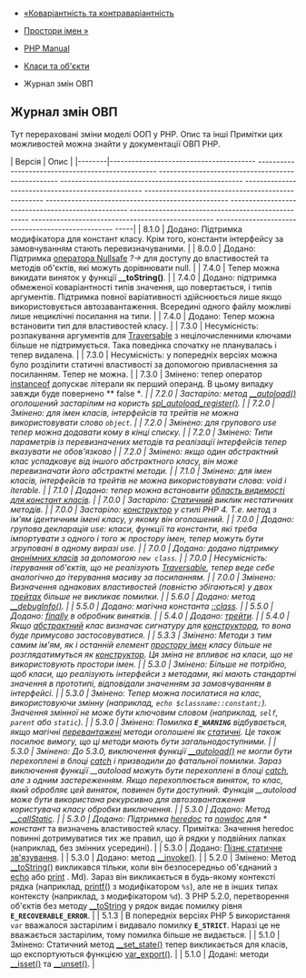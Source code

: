 - [«Коваріантність та контраваріантність](language.oop5.variance.md)
- [Простори імен »](language.namespaces.md)

- [PHP Manual](index.md)
- [Класи та об'єкти](language.oop5.md)
- Журнал змін ОВП

## Журнал змін ОВП

Тут перераховані зміни моделі ООП у PHP. Опис та інші
Примітки цих можливостей можна знайти у документації ОВП PHP.

| Версія | Опис |
|--------|---------------------------------------- -------------------------------------------------- -------------------------------------------------- -------------------------------------------------- -------------------------------------------------- -------------------------------------------------- -------------------------------------------------- -------------------------------------------------- -------------------------------------------------- -------------------------------------------------- -------------------------------------------------- -----|
| 8.1.0 | Додано: Підтримка модифікатора для констант класу. Крім того, константи інтерфейсу за замовчуванням стають перевизначуваними. |
| 8.0.0 | Додано: Підтримка [оператора Nullsafe](language.oop5.basic.md#language.oop5.basic.nullsafe) *?-\>* для доступу до властивостей та методів об'єктів, які можуть дорівнювати null. |
| 7.4.0 | Тепер можна викидати виняток у функції **\_\_toString()**. |
| 7.4.0 | Додано: підтримка обмеженої коваріантності типів значення, що повертається, і типів аргументів. Підтримка повної варіативності здійснюється лише якщо використовується автозавантаження. Всередині одного файлу можливі лише нециклічні посилання на типи. |
| 7.4.0 | Додано: Тепер можна встановити тип для властивостей класу. |
| 7.3.0 | Несумісність: розпакування аргументів для [Traversable](class.traversable.md) з нецілочисленними ключами більше не підтримується. Така поведінка спочатку не планувалась і тепер видалена. |
| 7.3.0 | Несумісність: у попередніх версіях можна було розділити статичні властивості за допомогою привласнення за посиланням. Тепер не можна. |
| 7.3.0 | Змінено: тепер оператор [instanceof](language.operators.type.md) допускає літерали як перший операнд. В цьому випадку завжди буде повернено ** false **. |
| 7.2.0 | Застаріло: метод [\_\_autoload()](function.autoload.md) оголошений застарілим на користь [spl_autoload_register()](function.spl-autoload-register.md). |
| 7.2.0 | Змінено: для імен класів, інтерфейсів та трейтів не можна використовувати слово `object`. |
| 7.2.0 | Змінено: для групового use тепер можна додавати кому в кінці списку. |
| 7.2.0 | Змінено: Типи параметрів із перевизначених методів та реалізації інтерфейсів тепер вказувати не обов'язково |
| 7.2.0 | Змінено: якщо один абстрактний клас успадковує від іншого абстрактного класу, він може перевизначати його абстрактні методи. |
| 7.1.0 | Змінено: для імен класів, інтерфейсів та трейтів не можна використовувати слова: void і iterable. |
| 7.1.0 | Додано: тепер можна встановити [область видимості для констант класів](language.oop5.visibility.md#language.oop5.visiblity-constants). |
| 7.0.0 | Застаріло: [Статичний](language.oop5.static.md) виклик нестатичних методів. |
| 7.0.0 | Застаріло: [конструктор](language.oop5.decon.md) у стилі PHP 4. Т.е. метод з ім'ям ідентичним імені класу, у якому він оголошений. |
| 7.0.0 | Додано: групова декларація *use*: класи, функції та константи, які треба імпортувати з одного і того ж простору імен, тепер можуть бути згруповані в одному виразі use. |
| 7.0.0 | Додано: додано підтримку [анонімних класів](language.oop5.anonymous.md) за допомогою `new class`. |
| 7.0.0 | Несумісність: ітерування об'єктів, що не реалізують [Traversable](class.traversable.md), тепер веде себе аналогічно до ітерування масиву за посиланням. |
| 7.0.0 | Змінено: Визначення однакових властивостей (повністю збігаються) у двох [трейтах](language.oop5.traits.md) більше не викликає помилки. |
| 5.6.0 | Додано: метод [\_\_debugInfo()](language.oop5.magic.md#object.debuginfo). |
| 5.5.0 | Додано: магічна константа [::class](language.oop5.basic.md#language.oop5.basic.class.class). |
| 5.5.0 | Додано: [finally](language.exceptions.md) в обробник винятків. |
| 5.4.0 | Додано: [трейти](language.oop5.traits.md). |
| 5.4.0 | Якщо [абстрактний](language.oop5.abstract.md) клас визначає сигнатуру для [конструктора](language.oop5.decon.md), то вона буде примусово застосовуватися. |
| 5.3.3 | Змінено: Методи з тим самим ім'ям, як і останній елемент [простору імен](language.namespaces.md) класу більше не розглядатимуться як [конструктор](language.oop5.decon.md). Ця зміна не впливає на класи, що не використовують простори імен. |
| 5.3.0 | Змінено: Більше не потрібно, щоб класи, що реалізують інтерфейси з методами, які мають стандартні значення в прототипі, відповідали значенням за замовчуванням в інтерфейсі. |
| 5.3.0 | Змінено: Тепер можна посилатися на клас, використовуючи змінну (наприклад, `echo $classname::constant;`). Значення змінної не може бути ключовим словом (наприклад, `self`, `parent` або `static`). |
| 5.3.0 | Змінено: Помилка **`E_WARNING`** відбувається, якщо магічні [перевантажені](language.oop5.overloading.md) методи оголошені як [статичні](language.oop5.static.md). Це також посилює вимогу, що ці методи мають бути загальнодоступними. |
| 5.3.0 | Змінено: До 5.3.0, виключення функції [\_\_autoload()](function.autoload.md) не могли бути перехоплені в блоці [catch](language.exceptions.md) і призводили до фатальної помилки. Зараз виключення функції \_\_autoload можуть бути перехоплені в блоці [catch](language.exceptions.md), але з одним застереженням. Якщо перехоплюється виняток, то клас, який обробляє цей виняток, повинен бути доступний. Функція \_\_autoload може бути використана рекурсивно для автозавантаження користувача класу обробки виключення. |
| 5.3.0 | Додано: Метод [\_\_callStatic](language.oop5.overloading.md). |
| 5.3.0 | Додано: Підтримка [heredoc](language.types.string.md#language.types.string.syntax.heredoc) та [nowdoc](language.types.string.md#language.types.string.syntax.nowdoc) для * констант* та визначень властивостей класу. Примітка: Значення heredoc повинні дотримуватися тих же правил, що й рядки у подвійних лапках (наприклад, без змінних усередині). |
| 5.3.0 | Додано: [Пізнє статичне зв'язування](language.oop5.late-static-bindings.md). |
| 5.3.0 | Додано: метод [\_\_invoke()](language.oop5.magic.md#object.invoke). |
| 5.2.0 | Змінено: Метод [\_\_toString()](language.oop5.magic.md#object.tostring) викликався тільки, коли він безпосередньо об'єднаний з [echo](function.echo.md) або [print](function.print) . Md). Зараз він викликається в будь-якому контексті рядка (наприклад, [printf()](function.printf.md) з модифікатором `%s`), але не в інших типах контексту (наприклад, з модифікатором `%d`). З PHP 5.2.0, перетворення об'єктів без методу [\_\_toString](language.oop5.magic.md#object.tostring) у рядок видає помилку рівня **`E_RECOVERABLE_ERROR`**. |
| 5.1.3 | В попередніх версіях PHP 5 використання `var` вважалося застарілим і видавало помилку **`E_STRICT`**. Наразі це не вважається застарілим, тому помилка більше не видається. |
| 5.1.0 | Змінено: Статичний метод [\_\_set_state()](language.oop5.magic.md#object.set-state) тепер викликається для класів, що експортуються функцією [var_export()](function.var-export.md). |
| 5.1.0 | Додані: методи [\_\_isset()](language.oop5.overloading.md#object.isset) та [\_\_unset()](language.oop5.overloading.md#object.unset). |
